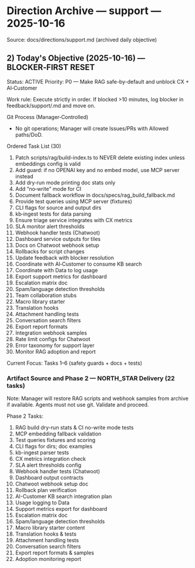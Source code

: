 # Direction Archive — support — 2025-10-16

Source: docs/directions/support.md (archived daily objective)

## 2) Today's Objective (2025-10-16) — BLOCKER‑FIRST RESET

Status: ACTIVE
Priority: P0 — Make RAG safe-by-default and unblock CX + AI‑Customer

Work rule: Execute strictly in order. If blocked >10 minutes, log blocker in feedback/support/<today>.md and move on.

Git Process (Manager‑Controlled)

- No git operations; Manager will create Issues/PRs with Allowed paths/DoD.

Ordered Task List (30)

1. Patch scripts/rag/build-index.ts to NEVER delete existing index unless embeddings config is valid
2. Add guard: if no OPENAI key and no embed model, use MCP server instead
3. Add dry‑run mode printing doc stats only
4. Add “no‑write” mode for CI
5. Document fallback workflow in docs/specs/rag_build_fallback.md
6. Provide test queries using MCP server (fixtures)
7. CLI flags for source and output dirs
8. kb‑ingest tests for data parsing
9. Ensure triage service integrates with CX metrics
10. SLA monitor alert thresholds
11. Webhook handler tests (Chatwoot)
12. Dashboard service outputs for tiles
13. Docs on Chatwoot webhook setup
14. Rollbacks for script changes
15. Update feedback with blocker resolution
16. Coordinate with AI‑Customer to consume KB search
17. Coordinate with Data to log usage
18. Export support metrics for dashboard
19. Escalation matrix doc
20. Spam/language detection thresholds
21. Team collaboration stubs
22. Macro library starter
23. Translation hooks
24. Attachment handling tests
25. Conversation search filters
26. Export report formats
27. Integration webhook samples
28. Rate limit configs for Chatwoot
29. Error taxonomy for support layer
30. Monitor RAG adoption and report

Current Focus: Tasks 1–6 (safety guards + docs + tests)

### Artifact Source and Phase 2 — NORTH_STAR Delivery (22 tasks)

Note: Manager will restore RAG scripts and webhook samples from archive if available. Agents must not use git. Validate and proceed.

Phase 2 Tasks:

1. RAG build dry-run stats & CI no-write mode tests
2. MCP embedding fallback validation
3. Test queries fixtures and scoring
4. CLI flags for dirs; doc examples
5. kb-ingest parser tests
6. CX metrics integration check
7. SLA alert thresholds config
8. Webhook handler tests (Chatwoot)
9. Dashboard output contracts
10. Chatwoot webhook setup doc
11. Rollback plan verification
12. AI-Customer KB search integration plan
13. Usage logging to Data
14. Support metrics export for dashboard
15. Escalation matrix doc
16. Spam/language detection thresholds
17. Macro library starter content
18. Translation hooks & tests
19. Attachment handling tests
20. Conversation search filters
21. Export report formats & samples
22. Adoption monitoring report
